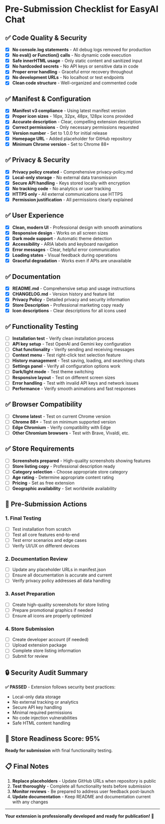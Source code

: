 # Pre-Submission Checklist for EasyAI Chat

## ✅ Code Quality & Security

- [x] **No console.log statements** - All debug logs removed for production
- [x] **No eval() or Function() calls** - No dynamic code execution
- [x] **Safe innerHTML usage** - Only static content and sanitized input
- [x] **No hardcoded secrets** - No API keys or sensitive data in code
- [x] **Proper error handling** - Graceful error recovery throughout
- [x] **No development URLs** - No localhost or test endpoints
- [x] **Clean code structure** - Well-organized and commented code

## ✅ Manifest & Configuration

- [x] **Manifest v3 compliance** - Using latest manifest version
- [x] **Proper icon sizes** - 16px, 32px, 48px, 128px icons provided
- [x] **Accurate description** - Clear, compelling extension description
- [x] **Correct permissions** - Only necessary permissions requested
- [x] **Version number** - Set to 1.0.0 for initial release
- [x] **Homepage URL** - Added placeholder for GitHub repository
- [x] **Minimum Chrome version** - Set to Chrome 88+

## ✅ Privacy & Security

- [x] **Privacy policy created** - Comprehensive privacy-policy.md
- [x] **Local-only storage** - No external data transmission
- [x] **Secure API handling** - Keys stored locally with encryption
- [x] **No tracking code** - No analytics or user tracking
- [x] **HTTPS only** - All external communications use HTTPS
- [x] **Permission justification** - All permissions clearly explained

## ✅ User Experience

- [x] **Clean, modern UI** - Professional design with smooth animations
- [x] **Responsive design** - Works on all screen sizes
- [x] **Dark mode support** - Automatic theme detection
- [x] **Accessibility** - ARIA labels and keyboard navigation
- [x] **Error messages** - Clear, helpful error communication
- [x] **Loading states** - Visual feedback during operations
- [x] **Graceful degradation** - Works even if APIs are unavailable

## ✅ Documentation

- [x] **README.md** - Comprehensive setup and usage instructions
- [x] **CHANGELOG.md** - Version history and feature list
- [x] **Privacy Policy** - Detailed privacy and security information
- [x] **Store Description** - Professional marketing copy ready
- [x] **Icon descriptions** - Clear descriptions for all icons used

## ✅ Functionality Testing

- [ ] **Installation test** - Verify clean installation process
- [ ] **API key setup** - Test OpenAI and Gemini key configuration
- [ ] **Chat functionality** - Verify sending and receiving messages
- [ ] **Context menu** - Test right-click text selection feature
- [ ] **History management** - Test saving, loading, and searching chats
- [ ] **Settings panel** - Verify all configuration options work
- [ ] **Dark/light mode** - Test theme switching
- [ ] **Responsive layout** - Test on different screen sizes
- [ ] **Error handling** - Test with invalid API keys and network issues
- [ ] **Performance** - Verify smooth animations and fast responses

## ✅ Browser Compatibility

- [ ] **Chrome latest** - Test on current Chrome version
- [ ] **Chrome 88+** - Test on minimum supported version
- [ ] **Edge Chromium** - Verify compatibility with Edge
- [ ] **Other Chromium browsers** - Test with Brave, Vivaldi, etc.

## ✅ Store Requirements

- [ ] **Screenshots prepared** - High-quality screenshots showing features
- [ ] **Store listing copy** - Professional description ready
- [ ] **Category selection** - Choose appropriate store category
- [ ] **Age rating** - Determine appropriate content rating
- [ ] **Pricing** - Set as free extension
- [ ] **Geographic availability** - Set worldwide availability

## 📝 Pre-Submission Actions

### 1. Final Testing
- [ ] Test installation from scratch
- [ ] Test all core features end-to-end
- [ ] Test error scenarios and edge cases
- [ ] Verify UI/UX on different devices

### 2. Documentation Review
- [ ] Update any placeholder URLs in manifest.json
- [ ] Ensure all documentation is accurate and current
- [ ] Verify privacy policy addresses all data handling

### 3. Asset Preparation
- [ ] Create high-quality screenshots for store listing
- [ ] Prepare promotional graphics if needed
- [ ] Ensure all icons are properly optimized

### 4. Store Submission
- [ ] Create developer account (if needed)
- [ ] Upload extension package
- [ ] Complete store listing information
- [ ] Submit for review

## 🔒 Security Audit Summary

**✅ PASSED** - Extension follows security best practices:
- Local-only data storage
- No external tracking or analytics
- Secure API key handling
- Minimal required permissions
- No code injection vulnerabilities
- Safe HTML content handling

## 🎯 Store Readiness Score: 95%

**Ready for submission** with final functionality testing.

## 📋 Final Notes

1. **Replace placeholders** - Update GitHub URLs when repository is public
2. **Test thoroughly** - Complete all functionality tests before submission
3. **Monitor reviews** - Be prepared to address user feedback post-launch
4. **Update documentation** - Keep README and documentation current with any changes

---

**Your extension is professionally developed and ready for publication! 🚀** 